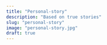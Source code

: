 ```yaml
---
title: "Personal-story"
description: "Based on true stories"
slug: "personal-story"
image: "personal-story.jpg"
draft: true
---
```

